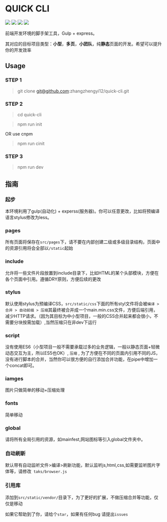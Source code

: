 # QUICK CLI #

<p>
<img src="https://img.shields.io/badge/npm-5.51-green.svg"></img>
<img src="https://img.shields.io/badge/node-v8.9.3-blue.svg"/>
<img src="https://img.shields.io/badge/Power%20By-gulp-red.svg"/>
<img src="https://img.shields.io/apm/l/vim-mode.svg" />
</p>

前端开发环境的脚手架工具，Gulp + express。

其对应的目标项目类型：**小型**，**多页**，**小团队**，纯**静态**页面的开发。希望可以提升你的开发效率

## Usage ##

### STEP 1 ###

> git clone git@github.com:zhangzhengyi12/quick-cli.git

### STEP 2 ###

> cd quick-cli

> npm run init

OR use cnpm 

> npm run cinit

### STEP 3 ###

> npm run dev


## 指南 ##

### 起步 ###

本环境利用了gulp(自动化) + experss(服务器)。你可以任意更改，比如将预编译语言stylus修改为less。

### pages ###

所有页面将保存在`src/pages`下，请不要在内部创建二级或多级目录结构，页面中的资源引用将会全部以`/static`起始

###  include ###

允许将一些文件片段放置到include目录下，比如HTML的某个头部模块，方便在各个页面中引用。遵循DRY原则，方便后续的更改

### stylus ###

默认使用stylus为预编译CSS，`src/static/css`下面的所有styl文件将会被` 编译 > 合并 > 自动前缀 > 压缩 `其最终被合并成一个main.min.css文件，方便后端引用，减少HTTP请求。（因为其目标为中小型项目，一般的CSS合并起来都会很小，不需要分块按需加载）,当然压缩只在非dev下运行

### script ###

没有使用ES6（小型项目一般不需要承载过多的业务逻辑，一般以静态页面+轻微动态交互为主，所以ES5也OK）, ` 压缩 ` , 为了方便在不同的页面内引用不同的JS，没有进行脚本的合并，当然你可以很方便的自行添加合并功能，在pipe中增加一个concat即可。


### iamges ###

图片只做简单的移动+压缩处理

### fonts ###

简单移动

### global ###

请将所有全局引用的资源，如mainfest,网站图标等引入global文件夹中。

### 自动刷新 ###

默认带有自动监听文件>编译>刷新功能，默认监听js,html,css,如需要监听图片字体等，请修改`  taks/browser.js `

### 引用库 ###

添加到`src/static/vendor/`目录下，为了更好的扩展，不做压缩合并等功能，仅仅是移动


如果它帮助到了你，请给个`star`，如果有任何bug 请提出`issues`